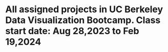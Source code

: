 # All assigned projects in UC Berkeley Data Visualization Bootcamp. Class start date: Aug 28,2023 to Feb 19,2024
